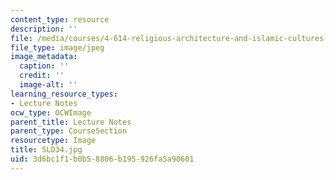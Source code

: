 ```yaml
---
content_type: resource
description: ''
file: /media/courses/4-614-religious-architecture-and-islamic-cultures-fall-2002/3d6bc1f1b0b58806b195926fa5a90601_SLD34.jpg
file_type: image/jpeg
image_metadata:
  caption: ''
  credit: ''
  image-alt: ''
learning_resource_types:
- Lecture Notes
ocw_type: OCWImage
parent_title: Lecture Notes
parent_type: CourseSection
resourcetype: Image
title: SLD34.jpg
uid: 3d6bc1f1-b0b5-8806-b195-926fa5a90601
---
```

